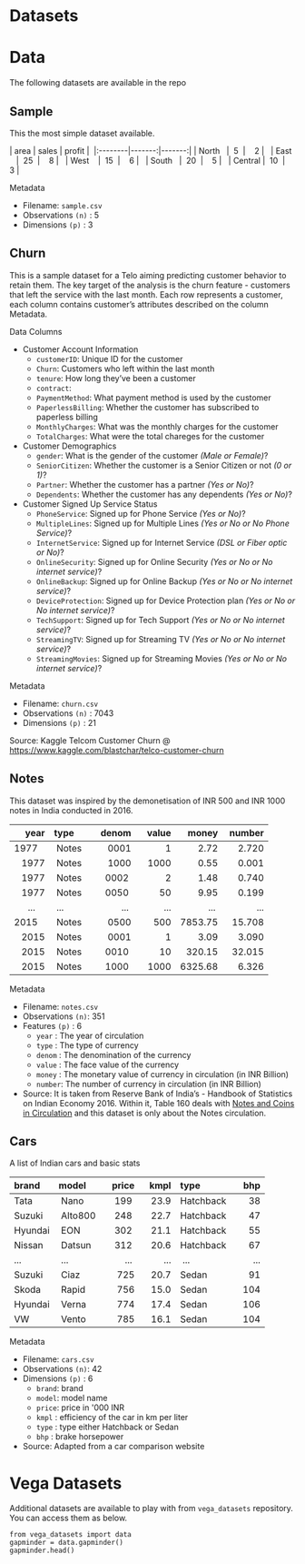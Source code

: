 # Datasets


# Data

The following datasets are available in the repo

## Sample

This the most simple dataset available.

| area    |  sales | profit | 
|:--------|-------:|-------:|
| North   |     5  |      2 |  
| East    |    25  |      8 |  
| West    |    15  |      6 |  
| South   |    20  |      5 |  
| Central |    10  |      3 |  

Metadata
- Filename: `sample.csv`
- Observations `(n)` : 5
- Dimensions `(p)`   : 3


## Churn

This is a sample dataset for a Telo aiming predicting customer behavior to retain them. The key target of the analysis is the churn feature - customers that left the service with the last month. Each row represents a customer, each column contains customer’s attributes described on the column Metadata.

Data Columns

- Customer Account Information
  - `customerID`: Unique ID for the customer
  - `Churn`: Customers who left within the last month 
  - `tenure`: How long they’ve been a customer
  - `contract`:
  - `PaymentMethod`: What payment method is used by the customer
  - `PaperlessBilling`: Whether the customer has subscribed to paperless billing
  - `MonthlyCharges`: What was the monthly charges for the customer
  - `TotalCharges`: What were the total chareges for the customer
- Customer Demographics 
  - `gender`: What is the gender of the customer *(Male or Female)*?
  - `SeniorCitizen`: Whether the customer is a Senior Citizen or not *(0 or 1)*?
  - `Partner`: Whether the customer has a partner *(Yes or No)*?
  - `Dependents`: Whether the customer has any dependents *(Yes or No)*?
- Customer Signed Up Service Status
  - `PhoneService`: Signed up for Phone Service *(Yes or No)*?
  - `MultipleLines`: Signed up for Multiple Lines *(Yes or No or No Phone Service)*?
  - `InternetService`: Signed up for Internet Service *(DSL or Fiber optic or No)*?
  - `OnlineSecurity`: Signed up for Online Security *(Yes or No or No internet service)*?
  - `OnlineBackup`: Signed up for Online Backup *(Yes or No or No internet service)*?
  - `DeviceProtection`: Signed up for Device Protection plan *(Yes or No or No internet service)*?
  - `TechSupport`: Signed up for Tech Support *(Yes or No or No internet service)*?
  - `StreamingTV`: Signed up for Streaming TV *(Yes or No or No internet service)*?
  - `StreamingMovies`: Signed up for Streaming Movies *(Yes or No or No internet service)*?

Metadata
- Filename: `churn.csv`
- Observations `(n)` : 7043
- Dimensions `(p)`   : 21

Source: Kaggle Telcom Customer Churn @ https://www.kaggle.com/blastchar/telco-customer-churn


## Notes

This dataset was inspired by the demonetisation of INR 500 and INR 1000 notes in India conducted in 2016.

| year    | type   |  denom |  value |   money | number |
|--------:|:-------|-------:|-------:|--------:|-------:|
| 1977    | Notes  |   0001 |      1 |    2.72 |  2.720 |
| 1977    | Notes  |   1000 |   1000 |    0.55 |  0.001 |
| 1977    | Notes  |   0002 |      2 |    1.48 |  0.740 |
| 1977    | Notes  |   0050 |     50 |    9.95 |  0.199 |
| ...     | ...    |    ... |    ... |     ... |    ... |
| 2015    | Notes  |   0500 |    500 | 7853.75 | 15.708 |
| 2015    | Notes  |   0001 |      1 |    3.09 |  3.090 |
| 2015    | Notes  |   0010 |     10 |  320.15 | 32.015 |
| 2015    | Notes  |   1000 |   1000 | 6325.68 |  6.326 |

Metadata
- Filename: `notes.csv`
- Observations `(n)`: 351
- Features `(p)`    : 6
  - `year`  : The year of circulation
  - `type`  : The type of currency
  - `denom` : The denomination of the currency
  - `value` : The face value of the currency
  - `money` : The monetary value of currency in circulation (in INR Billion)
  - `number`: The number of currency in circulation (in INR Billion)
- Source: It is taken from Reserve Bank of India’s - Handbook of Statistics on Indian Economy 2016. Within it, Table 160 deals with [Notes and Coins in Circulation](https://www.rbi.org.in/scripts/PublicationsView.aspx?id=17293) and this dataset is only about the Notes circulation.


## Cars

A list of Indian cars and basic stats 

| brand   | model  |  price |   kmpl | type      |   bhp  |
|:--------|:-------|-------:|-------:|:----------|-------:|
| Tata    | Nano   |    199 |   23.9 | Hatchback |    38  |
| Suzuki  | Alto800|    248 |   22.7 | Hatchback |    47  |
| Hyundai | EON    |    302 |   21.1 | Hatchback |    55  |
| Nissan  | Datsun |    312 |   20.6 | Hatchback |    67  |
| ...     | ...    |    ... |    ... | ...       |   ...  |
| Suzuki  | Ciaz   |    725 |   20.7 | Sedan     |    91  |
| Skoda   | Rapid  |    756 |   15.0 | Sedan     |   104  |
| Hyundai | Verna  |    774 |   17.4 | Sedan     |   106  |
| VW      | Vento  |    785 |   16.1 | Sedan     |   104  |

Metadata
- Filename: `cars.csv`
- Observations `(n)`: 42
- Dimensions `(p)`  : 6
  - `brand`: brand
  - `model`: model name
  - `price`: price in '000 INR 
  - `kmpl` : efficiency of the car in km per liter 
  - `type` : type either Hatchback or Sedan
  - `bhp`  : brake horsepower 
- Source: Adapted from a car comparison website



# Vega Datasets

Additional datasets are available to play with from `vega_datasets` repository. You can access them as below.

```
from vega_datasets import data 
gapminder = data.gapminder()
gapminder.head()
```